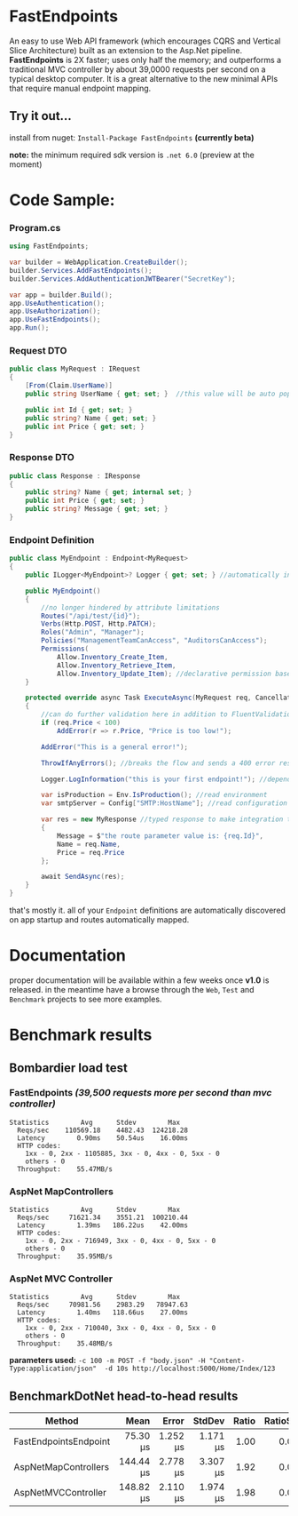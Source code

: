 # FastEndpoints

An easy to use Web API framework (which encourages CQRS and Vertical Slice Architecture) built as an extension to the Asp.Net pipeline. 
**FastEndpoints** is 2X faster; uses only half the memory; and outperforms a traditional MVC controller by about 39,0000 requests per second on a typical desktop computer. 
It is a great alternative to the new minimal APIs that require manual endpoint mapping.

## Try it out...
install from nuget: `Install-Package FastEndpoints` **(currently beta)**

**note:** the minimum required sdk version is `.net 6.0` (preview at the moment)

# Code Sample:

### Program.cs
```csharp
using FastEndpoints;

var builder = WebApplication.CreateBuilder();
builder.Services.AddFastEndpoints();
builder.Services.AddAuthenticationJWTBearer("SecretKey");

var app = builder.Build();
app.UseAuthentication();
app.UseAuthorization();
app.UseFastEndpoints();
app.Run();
```

### Request DTO
```csharp
public class MyRequest : IRequest
{
    [From(Claim.UserName)]
    public string UserName { get; set; }  //this value will be auto populated from the user claim

    public int Id { get; set; }
    public string? Name { get; set; }
    public int Price { get; set; }
}
```

### Response DTO
```csharp
public class Response : IResponse
{
    public string? Name { get; internal set; }
    public int Price { get; set; }
    public string? Message { get; set; }
}
```

### Endpoint Definition
```csharp
public class MyEndpoint : Endpoint<MyRequest>
{
    public ILogger<MyEndpoint>? Logger { get; set; } //automatically injected from services

    public MyEndpoint()
    {
        //no longer hindered by attribute limitations
        Routes("/api/test/{id}");
        Verbs(Http.POST, Http.PATCH);
        Roles("Admin", "Manager");
        Policies("ManagementTeamCanAccess", "AuditorsCanAccess");
        Permissions(
            Allow.Inventory_Create_Item,
            Allow.Inventory_Retrieve_Item,
            Allow.Inventory_Update_Item); //declarative permission based authentication
    }

    protected override async Task ExecuteAsync(MyRequest req, CancellationToken ct)
    {
        //can do further validation here in addition to FluentValidations rules
        if (req.Price < 100)
            AddError(r => r.Price, "Price is too low!");

        AddError("This is a general error!");

        ThrowIfAnyErrors(); //breaks the flow and sends a 400 error response containing error details.

        Logger.LogInformation("this is your first endpoint!"); //dependency injected logger

        var isProduction = Env.IsProduction(); //read environment
        var smtpServer = Config["SMTP:HostName"]; //read configuration

        var res = new MyResponse //typed response to make integration tests convenient
        {
            Message = $"the route parameter value is: {req.Id}",
            Name = req.Name,
            Price = req.Price
        };

        await SendAsync(res);
    }
}
```

that's mostly it. all of your `Endpoint` definitions are automatically discovered on app startup and routes automatically mapped.

# Documentation
proper documentation will be available within a few weeks once **v1.0** is released. in the meantime have a browse through the `Web`, `Test` and `Benchmark` projects to see more examples.

# Benchmark results

 <!-- .\bomb.exe -c 100 -m POST -f "body.json" -H "Content-Type:application/json"  -d 10s http://localhost:5000/benchmark/ok/123 -->

## Bombardier load test

### FastEndpoints *(39,500 requests more per second than mvc controller)*
```
Statistics        Avg      Stdev        Max
  Reqs/sec    110569.18    4482.43  124218.28
  Latency        0.90ms    50.54us    16.00ms
  HTTP codes:
    1xx - 0, 2xx - 1105885, 3xx - 0, 4xx - 0, 5xx - 0
    others - 0
  Throughput:    55.47MB/s
```

### AspNet MapControllers
```
Statistics        Avg      Stdev        Max
  Reqs/sec     71621.34    3551.21  100210.44
  Latency        1.39ms   186.22us    42.00ms
  HTTP codes:
    1xx - 0, 2xx - 716949, 3xx - 0, 4xx - 0, 5xx - 0
    others - 0
  Throughput:    35.95MB/s
```

### AspNet MVC Controller
```
Statistics        Avg      Stdev        Max
  Reqs/sec     70981.56    2983.29   78947.63
  Latency        1.40ms   118.66us    27.00ms
  HTTP codes:
    1xx - 0, 2xx - 710040, 3xx - 0, 4xx - 0, 5xx - 0
    others - 0
  Throughput:    35.48MB/s
```

**parameters used:** 
`-c 100 -m POST -f "body.json" -H "Content-Type:application/json"  -d 10s http://localhost:5000/Home/Index/123`
<!-- ```
{
  "FirstName": "xxc",
  "LastName": "yyy",
  "Age": 23,
  "PhoneNumbers": [
    "1111111111",
    "2222222222",
    "3333333333",
    "4444444444",
    "5555555555"
  ]
}
``` -->

## BenchmarkDotNet head-to-head results

|                Method |      Mean |    Error |   StdDev | Ratio | RatioSD |  Gen 0 |  Gen 1 | Allocated |
|---------------------- |----------:|---------:|---------:|------:|--------:|-------:|-------:|----------:|
| FastEndpointsEndpoint |  75.30 μs | 1.252 μs | 1.171 μs |  1.00 |    0.00 | 2.4414 |      - |     21 KB |
|  AspNetMapControllers | 144.44 μs | 2.778 μs | 3.307 μs |  1.92 |    0.04 | 5.3711 | 0.2441 |     44 KB |
|   AspNetMVCController | 148.82 μs | 2.110 μs | 1.974 μs |  1.98 |    0.04 | 5.3711 |      - |     45 KB |
